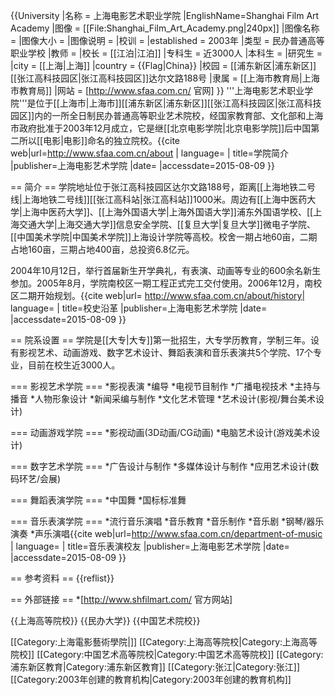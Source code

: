 {{University
|名称 = 上海电影艺术职业学院
|EnglishName=Shanghai Film Art Academy
|图像 = [[File:Shanghai_Film_Art_Academy.png|240px]]
|图像名称 =
|图像大小 = 
|图像说明 = 
|校训 = 
|established = 2003年
|类型 = 民办普通高等职业学校
|教师 = 
|校长 = [[江泊|江泊]]
|专科生 = 近3000人
|本科生 = 
|研究生 = 
|city = [[上海|上海]]
|country = {{Flag|China}}
|校园 = [[浦东新区|浦东新区]][[张江高科技园区|张江高科技园区]]达尔文路188号
|隶属 = [[上海市教育局|上海市教育局]]
|网站 = [http://www.sfaa.com.cn/ 官网]
}}
'''上海电影艺术职业学院'''是位于[[上海市|上海市]][[浦东新区|浦东新区]][[张江高科技园区|张江高科技园区]]内的一所全日制民办普通高等职业艺术院校，经国家教育部、文化部和上海市政府批准于2003年12月成立，它是继[[北京电影学院|北京电影学院]]后中国第二所以[[电影|电影]]命名的独立院校。<ref >{{cite web|url=http://www.sfaa.com.cn/about | language= | title=学院简介 |publisher=上海电影艺术学院 |date= |accessdate=2015-08-09 }}</ref>

== 简介 ==
学院地址位于张江高科技园区达尔文路188号，距离[[上海地铁二号线|上海地铁二号线]][[张江高科站|张江高科站]]1000米。周边有[[上海中医药大学|上海中医药大学]]、[[上海外国语大学|上海外国语大学]]浦东外国语学校、[[上海交通大学|上海交通大学]]信息安全学院、[[复旦大学|复旦大学]]微电子学院、[[中国美术学院|中国美术学院]]上海设计学院等高校。校舍一期占地60亩，二期占地160亩，三期占地400亩，总投资6.8亿元。

2004年10月12日，举行首届新生开学典礼，有表演、动画等专业的600余名新生参加。2005年8月，学院南校区一期工程正式完工交付使用。2006年12月，南校区二期开始规划。<ref >{{cite web|url= http://www.sfaa.com.cn/about/history| language= | title=校史沿革 |publisher=上海电影艺术学院 |date= |accessdate=2015-08-09 }}</ref>

== 院系设置 ==
学院是[[大专|大专]]第一批招生，大专学历教育，学制三年。设有影视艺术、动画游戏、数字艺术设计、舞蹈表演和音乐表演共5个学院、17个专业，目前在校生近3000人。

=== 影视艺术学院 ===
*影视表演
*编导
*电视节目制作
*广播电视技术
*主持与播音
*人物形象设计
*新闻采编与制作
*文化艺术管理
*艺术设计(影视/舞台美术设计)	

=== 动画游戏学院 ===
*影视动画(3D动画/CG动画)
*电脑艺术设计(游戏美术设计)

=== 数字艺术学院 ===
*广告设计与制作
*多媒体设计与制作
*应用艺术设计(数码环艺/会展)

=== 舞蹈表演学院 ===
*中国舞
*国标标准舞

=== 音乐表演学院 ===
*流行音乐演唱
*音乐教育
*音乐制作
*音乐剧
*钢琴/器乐演奏
*声乐演唱<ref >{{cite web|url=http://www.sfaa.com.cn/department-of-music | language= | title=音乐表演校友 |publisher=上海电影艺术学院 |date= |accessdate=2015-08-09 }}</ref>

== 参考资料 ==
{{reflist}}

== 外部链接 ==
*[http://www.shfilmart.com/ 官方网站]

{{上海高等院校}}
{{民办大学}}
{{中国艺术院校}}

[[Category:上海電影藝術學院|]]
[[Category:上海高等院校|Category:上海高等院校]]
[[Category:中国艺术高等院校|Category:中国艺术高等院校]]
[[Category:浦东新区教育|Category:浦东新区教育]]
[[Category:张江|Category:张江]]
[[Category:2003年创建的教育机构|Category:2003年创建的教育机构]]